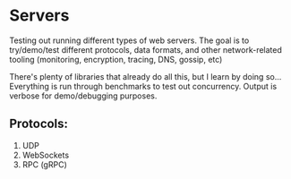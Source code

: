 # Servers

Testing out running different types of web servers. The goal is to try/demo/test different protocols, data formats, and other network-related tooling (monitoring, encryption, tracing, DNS, gossip, etc)

There's plenty of libraries that already do all this, but I learn by doing so... Everything is run through benchmarks to test out concurrency. Output is verbose for demo/debugging purposes.

## Protocols:

1. UDP
1. WebSockets
1. RPC (gRPC)


